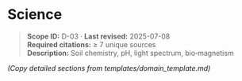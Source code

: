 <!-- Auto‑generated skeleton -->
# Science

> **Scope ID:** D-03 · **Last revised:** 2025-07-08  
> **Required citations:** ≥ 7 unique sources  
> **Description:** Soil chemistry, pH, light spectrum, bio‑magnetism

*(Copy detailed sections from templates/domain_template.md)*
